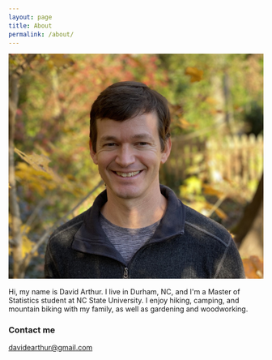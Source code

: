 ```yaml
---
layout: page
title: About
permalink: /about/
---
```

![my photo](images/2EB86148-AF7B-4149-9FD0-AA286064E4A9_1_105_c.jpeg)

Hi, my name is David Arthur.  I live in Durham, NC, and I'm a Master of Statistics student at NC State University.  I enjoy hiking, camping, and mountain biking with my family, as well as gardening and woodworking.

### Contact me

[davidearthur@gmail.com](mailto:davidearthur@gmail.com)
